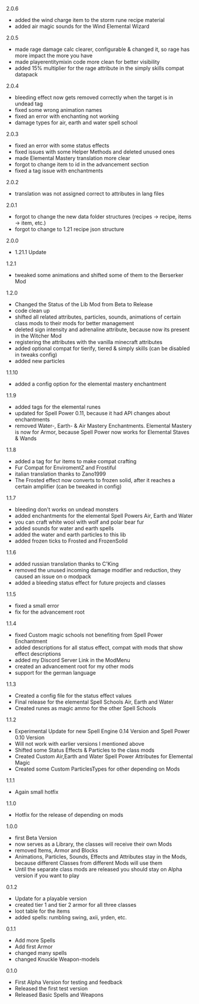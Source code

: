 2.0.6
- added the wind charge item to the storm rune recipe material
- added air magic sounds for the Wind Elemental Wizard

2.0.5
- made rage damage calc clearer, configurable & changed it, so rage has more impact the more you have
- made playerentitymixin code more clean for better visibility
- added 15% multiplier for the rage attribute in the simply skills compat datapack

2.0.4
- bleeding effect now gets removed correctly when the target is in undead tag
- fixed some wrong animation names
- fixed an error with enchanting not working
- damage types for air, earth and water spell school

2.0.3
- fixed an error with some status effects
- fixed issues with some Helper Methods and deleted unused ones
- made Elemental Mastery translation more clear
- forgot to change item to id in the advancement section
- fixed a tag issue with enchantments

2.0.2
- translation was not assigned correct to attributes in lang files

2.0.1
- forgot to change the new data folder structures (recipes -> recipe, items -> item, etc.)
- forgot to change to 1.21 recipe json structure

2.0.0
- 1.21.1 Update

1.2.1
- tweaked some animations and shifted some of them to the Berserker Mod

1.2.0
- Changed the Status of the Lib Mod from Beta to Release 
- code clean up
- shifted all related attributes, particles, sounds, animations of certain class mods to their mods for better management
- deleted sign intensity and adrenaline attribute, because now its present in the Witcher Mod
- registering the attributes with the vanilla minecraft attributes
- added optional compat for tierify, tiered & simply skills (can be disabled in tweaks config)
- added new particles

1.1.10
- added a config option for the elemental mastery enchantment

1.1.9
- added tags for the elemental runes
- updated for Spell Power 0.11, because it had API changes about enchantments
- removed Water-, Earth- & Air Mastery Enchantments. Elemental Mastery is now for Armor, because Spell Power now works for Elemental Staves & Wands

1.1.8
- added a tag for fur items to make compat crafting
- Fur Compat for EnviromentZ and Frostiful
- italian translation thanks to Zano1999
- The Frosted effect now converts to frozen solid, after it reaches a certain amplifier (can be tweaked in config)

1.1.7
- bleeding don't works on undead monsters
- added enchantments for the elemental Spell Powers Air, Earth and Water
- you can craft white wool with wolf and polar bear fur
- added sounds for water and earth spells
- added the water and earth particles to this lib
- added frozen ticks to Frosted and FrozenSolid

1.1.6
- added russian translation thanks to C'King
- removed the unused incoming damage modifier and reduction, they caused an issue on o modpack
- added a bleeding status effect for future projects and classes

1.1.5
- fixed a small error
- fix for the advancement root

1.1.4
- fixed Custom magic schools not benefiting from Spell Power Enchantment
- added descriptions for all status effect, compat with mods that show effect descriptions
- added my Discord Server Link in the ModMenu
- created an advancement root for my other mods
- support for the german language

1.1.3
- Created a config file for the status effect values
- Final release for the elemental Spell Schools Air, Earth and Water
- Created runes as magic ammo for the other Spell Schools

1.1.2
- Experimental Update for new Spell Engine 0.14 Version and Spell Power 0.10 Version
- Will not work with earlier versions I mentioned above
- Shifted some Status Effects & Particles to the class mods
- Created Custom Air,Earth and Water Spell Power Attributes for Elemental Magic
- Created some Custom ParticlesTypes for other depending on Mods

1.1.1
- Again small hotfix

1.1.0
- Hotfix for the release of depending on mods

1.0.0
- first Beta Version
- now serves as a Library, the classes will receive their own Mods
- removed Items, Armor and Blocks
- Animations, Particles, Sounds, Effects and Attributes stay in the Mods, because different Classes from different Mods will use them
- Until the separate class mods are released you should stay on Alpha version if you want to play

0.1.2
- Update for a playable version
- created tier 1 and tier 2 armor for all three classes
- loot table for the items
- added spells: rumbling swing, axii, yrden, etc.

0.1.1
- Add more Spells
- Add first Armor
- changed many spells
- changed Knuckle Weapon-models

0.1.0
- First Alpha Version for testing and feedback
- Released the first test version
- Released Basic Spells and Weapons